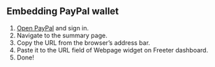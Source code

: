 ## Embedding PayPal wallet

1. <a href="{{ curItem.homeUrl|e }}" rel="noopener noreferrer" target="_blank">Open PayPal</a> and sign in.
2. Navigate to the summary page.
3. Copy the URL from the browser’s address bar.
4. Paste it to the URL field of Webpage widget on Freeter dashboard.
5. Done!
